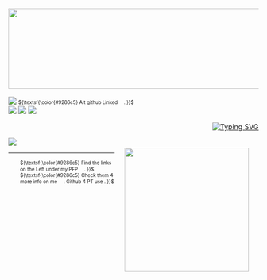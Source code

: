 ### <p align="center"> <img src="https://64.media.tumblr.com/908ccdd06f08323722045fc24dc48769/71f9987c2bbecce3-c5/s2048x3072/d6cec5d2b2aeebd7ffdc7091ed8b50403f88e243.pnj" width="600" height="162"> <br/>


![](https://komarev.com/ghpvc/?username=anqlic&color=a73735) 
<sub><sup> ${\textsf{\color{#9286c5} Alt github Linked 　. }}$ </sup></sub>  
<img src="https://64.media.tumblr.com/5853a5109bdd827c9a7b4f23a65f6fe9/71f9987c2bbecce3-d9/s100x200/f7389cd1b392dfd77b58765c85184ce29d170cd8.pnj"> <img src="https://64.media.tumblr.com/496f3fce4702ad949127122b84d44fae/71f9987c2bbecce3-30/s100x200/189de0f53305a29f9ff46cb76efadc508044f80a.pnj"> <img src="https://64.media.tumblr.com/8aadd369f35997c780bfc71c11138f82/71f9987c2bbecce3-53/s100x200/829e96723ab30c0fca7e9a66ebb41173d3a4e268.pnj"> <br/>

<p align="right">
  <a href="https://git.io/typing-svg"><img src="https://readme-typing-svg.demolab.com?font=Shadows+Into+Light&duration=1000&pause=1000&color=9A4644&center=true&width=435&lines=But+something+is+wrong+with+me;I+should+be+dead%2C;but+I'm+not." alt="Typing SVG" /></a>
  
<p align="left">
  <img src=https://spotify-github-profile.kittinanx.com/api/view?uid=sunshinepie0524&cover_image=true&theme=novatorem&show_offline=false&background_color=121212&interchange=false&bar_color=9286c5&bar_color_cover=false)](https://github.com/kittinan/spotify-github-profile)>
  <img src="https://static.wikia.nocookie.net/five-nights-at-freddys-world-world/images/3/31/Endo_1.gif/revision/latest?cb=20160122223118" width="250" height="250" width="60%" align="right" style="margin: 20px;">
  <br>
  <hr>
</p>

<p align="left">
  <ul>
    <sub><sup> ${\textsf{\color{#9286c5} Find the links on the Left under my PFP 　. }}$ </sup></sub> <br/>  
    <sub><sup> ${\textsf{\color{#9286c5} Check them 4 more info on me 　. Github 4 PT use  . }}$ </sup></sub>   
  </ul>
</p>


